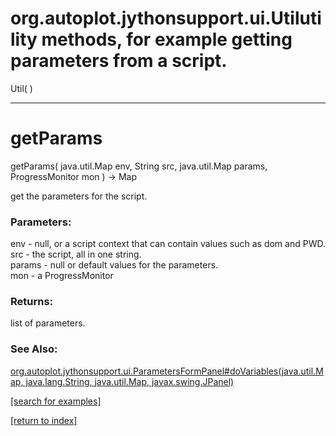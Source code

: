 # org.autoplot.jythonsupport.ui.Utilutility methods, for example getting parameters from a script.
Util( )


***
<a name="getParams"></a>
# getParams
getParams( java.util.Map env, String src, java.util.Map params, ProgressMonitor mon ) &rarr; Map

get the parameters for the script.

### Parameters:
env - null, or a script context that can contain values such as dom and PWD.
<br>src - the script, all in one string.
<br>params - null or default values for the parameters.
<br>mon - a ProgressMonitor

### Returns:
list of parameters.
### See Also:
<a href='https://git.uiowa.edu/jbf/autoplot/-/blob/master/doc/org/autoplot/jythonsupport/ui/ParametersFormPanel.md#doVariables'>org.autoplot.jythonsupport.ui.ParametersFormPanel#doVariables(java.util.Map, java.lang.String, java.util.Map, javax.swing.JPanel)</a> <br>

<a href="https://github.com/autoplot/dev/search?q=getParams&unscoped_q=getParams">[search for examples]</a>

<a href="https://github.com/autoplot/documentation/blob/master/javadoc/index-all.md">[return to index]</a>


